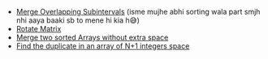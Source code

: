 <ul>
<li>
    <a href="https://leetcode.com/problems/merge-intervals/submissions/843331458/">Merge Overlapping Subintervals</a> (isme mujhe abhi sorting wala part smjh nhi aaya baaki sb to mene hi kia h😅)
  </li>
  <li>
    <a href="https://leetcode.com/problems/rotate-image/submissions/842628613/">Rotate Matrix</a>
  </li>
  <li>
    <a href="https://leetcode.com/problems/merge-sorted-array/submissions/841953452/">Merge two sorted Arrays without extra space</a>
  </li>
  <li>
    <a href="https://leetcode.com/problems/find-the-duplicate-number/submissions/841964942/">Find the duplicate in an array of N+1 integers space</a>
  </li>
  
</ul>
